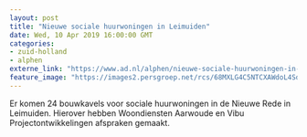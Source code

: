 ```yaml
---
layout: post
title: "Nieuwe sociale huurwoningen in Leimuiden"
date: Wed, 10 Apr 2019 16:00:00 GMT
categories: 
- zuid-holland 
- alphen 
externe_link: "https://www.ad.nl/alphen/nieuwe-sociale-huurwoningen-in-leimuiden~afe7457c/"
feature_image: "https://images2.persgroep.net/rcs/68MXLG4C5NTCXAWdoL4SdmAm2cU/diocontent/77177103/_fitwidth/400/?appId=21791a8992982cd8da851550a453bd7f&quality=0.7"
---
```


Er komen 24 bouwkavels voor sociale huurwoningen in de Nieuwe Rede in Leimuiden. Hierover hebben Woondiensten Aarwoude en Vibu Projectontwikkelingen afspraken gemaakt.
